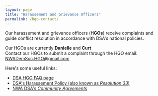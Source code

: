 ```yaml
---
layout: page
title: "Harassement and Grievance Officers"
permalink: /hgo-contact/
---
```


Our harassement and grievance officers (**HGOs**) receive complaints and guide conflict resolution in accordance with DSA's national policies.

Our HGOs are currently **Danielle** and **Curt**<br>
Contact our HGOs to submit a complaint through the HGO email: [NWADemSoc.HGO@gmail.com](mailto:NWADemSoc.HGO@gmail.com)

Here's some useful links:
- [DSA HGO FAQ page](https://www.dsausa.org/resources/harassment-and-grievance/harassment-and-grievance-faq/)
- [DSA's Harassement Policy (also known as *Resolution 33*)](https://www.dsausa.org/about-us/harassment-policy-resolution-33/)
- [NWA DSA's *Community Agreements*](/community-agreements/)
